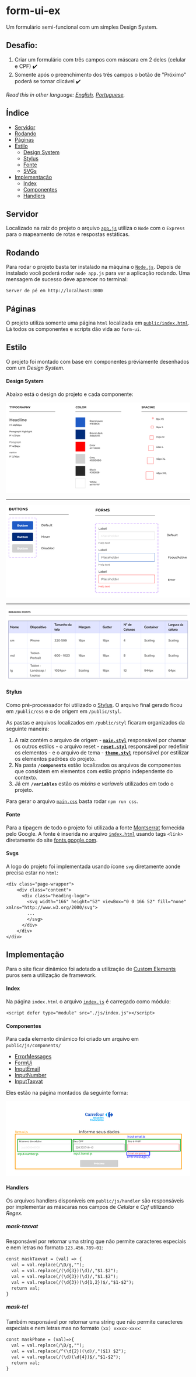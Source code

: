 # form-ui-ex
Um formulário semi-funcional com um simples Design System.

## Desafio:
1. Criar um formulário com três campos com máscara em 2 deles (celular e CPF) :heavy_check_mark:
1. Somente após o preenchimento dos três campos o botão de "Próximo" poderá se tornar clicável :heavy_check_mark:

*Read this in other language: [English](README.en.md), [Portuguese](/README.md).*

## Índice

- [Servidor](#servidor)
- [Rodando](#rodando)
- [Páginas](#páginas)
- [Estilo](#estilo)
  - [Design System](#design-system)
  - [Stylus](#stylus)
  - [Fonte](#fonte)
  - [SVGs](#svgs)
- [Implementação](#implementação)
  - [Index](#index)
  - [Componentes](#componentes)
  - [Handlers](#handlers)

## Servidor

Localizado na raiz do projeto o arquivo [`app.js`](/app.js) utiliza o `Node` com o `Express` para o mapeamento de rotas e respostas estáticas. 

## Rodando

Para rodar o projeto basta ter instalado na máquina o [`Node.js`](https://nodejs.org/en/). Depois de instalado você poderá rodar `node app.js` para ver a aplicação rodando. Uma mensagem de sucesso deve aparecer no terminal:

```
Server de pé em http://localhost:3000
```

## Páginas

O projeto utiliza somente uma página `html` localizada em [`public/index.html`](/public/index.html). Lá todos os componentes e scripts dão vida ao `form-ui`.

## Estilo

O projeto foi montado com base em componentes préviamente desenhados com um *Design System*.

#### Design System

Abaixo está o design do projeto e cada componente:

![Tipografia, Cores e Espaçamento](/public/media/DS-values.png)
***
![Elementos e seus estados](/public/media/DS-elements-state.png)
***
![Breakpoints](/public/media/DS-breaking-points.png)

#### Stylus

Como pré-processador foi utilizado o [Stylus](https://stylus-docs.netlify.app/). O arquivo final gerado ficou em `/public/css` e o de origem em `/public/styl`.

As pastas e arquivos localizados em `/public/styl` ficaram organizados da seguinte maneira:

1. A raiz contém o arquivo de origem - **[`main.styl`](/public/styl/main.styl)** responsável por chamar os outros estilos - o arquivo reset - **[`reset.styl`](/public/styl/reset.styl)** responsável por redefinir os elementos - e o arquivo de tema - **[`theme.styl`](/public/styl/theme.styl)** reponsável por estilizar os elementos padrões do projeto.
1. Na pasta **`/components`** estão localizados os arquivos de componentes que consistem em elementos com estilo próprio independente do contexto.
1. Já em **`/variables`** estão os *mixins* e *variaveis* utilizados em todo o projeto.

Para gerar o arquivo [`main.css`](./public/css/main.css) basta rodar `npm run css`.

#### Fonte

Para a tipagem de todo o projeto foi utilizada a fonte [Montserrat](https://fonts.google.com/specimen/Montserrat) fornecida pelo Google.
A fonte é inserida no arquivo [`index.html`](/public/index.html) usando tags `<link>` diretamente do site [fonts.google.com](https://fonts.google.com/specimen/Montserrat).

#### Svgs

A logo do projeto foi implementada usando ícone `svg` diretamente aonde precisa estar no `html`:

```
<div class="page-wrapper">
    <div class="content">
      <div class="heading-logo">
        <svg width="166" height="52" viewBox="0 0 166 52" fill="none" xmlns="http://www.w3.org/2000/svg">
        ...  
        </svg>          
      </div>
    </div>
</div>
```


## Implementação

Para o site ficar dinâmico foi adotado a utilização de [Custom Elements](https://web.dev/custom-elements-v1/) puros sem a utilização de framework.

#### Index

Na página `index.html` o arquivo [`index.js`](./public/js/index.js) é carregado como módulo:

```
<script defer type="module" src="./js/index.js"></script>
```

#### Componentes

Para cada elemento dinâmico foi criado um arquivo em `public/js/components/`

* [ErrorMessages](/public/js/components/error-message.js)
* [FormUi](/public/js/components/form-ui.js)
* [InputEmail](/public/js/components/input-email.js)
* [InputNumber](/public/js/components/input-number.js)
* [InputTaxvat](/public/js/components/input-taxvat.js)

Eles estão na página montados da seguinte forma:

![Components](/public/media/Components.png)

#### Handlers

Os arquivos handlers disponíveis em `public/js/handler` são responsáveis por implementar as máscaras nos campos de *Celular* e *Cpf* utilizando *Regex*.

##### mask-taxvat

Responsável por retornar uma string que não permite caracteres especiais e nem letras no formato `123.456.789-01`:

```
const maskTaxvat = (val) => {
  val = val.replace(/\D/g,"");
  val = val.replace(/(\d{3})(\d)/,"$1.$2");
  val = val.replace(/(\d{3})(\d)/,"$1.$2");
  val = val.replace(/(\d{3})(\d{1,2})$/,"$1-$2");
  return val;
}
```

##### mask-tel

Também responsável por retornar uma string que não permite caracteres especiais e nem letras mas no formato `(xx) xxxxx-xxxx`:

```
const maskPhone = (val)=>{
  val = val.replace(/\D/g,"");
  val = val.replace(/^(\d{2})(\d)/,"($1) $2");
  val = val.replace(/(\d)(\d{4})$/,"$1-$2");
  return val;
}
```